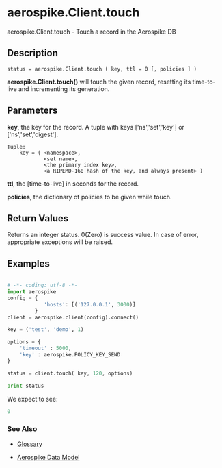 
# aerospike.Client.touch

aerospike.Client.touch - Touch a record in the Aerospike DB

## Description

```
status = aerospike.Client.touch ( key, ttl = 0 [, policies ] )

```

**aerospike.Client.touch()** will touch the given record, resetting its
time-to-live and incrementing its generation.

## Parameters

**key**, the key for the record. A tuple with keys
['ns','set','key'] or ['ns','set','digest'].   

```
Tuple:
    key = ( <namespace>, 
            <set name>, 
            <the primary index key>, 
            <a RIPEMD-160 hash of the key, and always present> )

```

**ttl**, the [time-to-live] in seconds for the record.

**policies**, the dictionary of policies to be given while touch.   

## Return Values
Returns an integer status. 0(Zero) is success value. In case of error, appropriate exceptions will be raised.

## Examples

```python

# -*- coding: utf-8 -*-
import aerospike
config = {
            'hosts': [('127.0.0.1', 3000)]
         }
client = aerospike.client(config).connect()

key = ('test', 'demo', 1)

options = {
    'timeout' : 5000,
    'key' : aerospike.POLICY_KEY_SEND
}

status = client.touch( key, 120, options)

print status


```

We expect to see:

```python
0
```



### See Also



- [Glossary](http://www.aerospike.com/docs/guide/glossary.html)

- [Aerospike Data Model](http://www.aerospike.com/docs/architecture/data-model.html)
